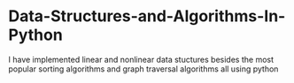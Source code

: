 # Data-Structures-and-Algorithms-In-Python
I have implemented linear and nonlinear data stuctures besides the most popular sorting algorithms and graph traversal algorithms all using python
